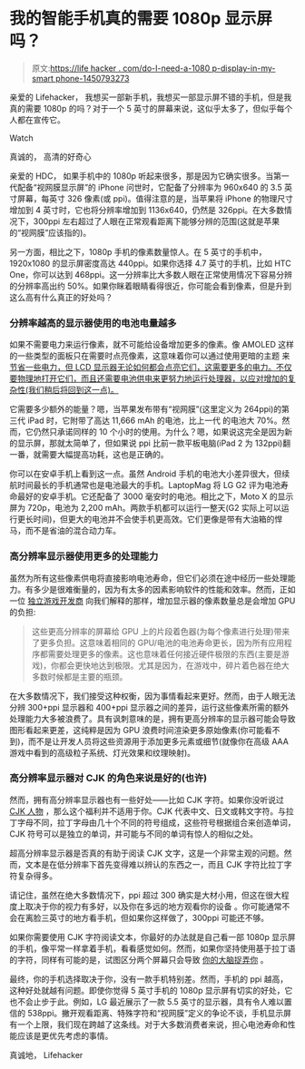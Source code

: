 # 我的智能手机真的需要 1080p 显示屏吗？

> 原文:[https://life hacker . com/do-I-need-a-1080 p-display-in-my-smart phone-1450793273](https://lifehacker.com/do-i-need-a-1080p-display-in-my-smartphone-1450793273)

亲爱的 Lifehacker，
我想买一部新手机，我想买一部显示屏不错的手机，但是我真的需要 1080p 的吗？对于一个 5 英寸的屏幕来说，这似乎太多了，但似乎每个人都在宣传它。

Watch

真诚的，
高清的好奇心

亲爱的 HDC，
如果手机中的 1080p 听起来很多，那是因为它确实很多。当第一代配备“视网膜显示屏”的 iPhone 问世时，它配备了分辨率为 960x640 的 3.5 英寸屏幕，每英寸 326 像素(或 ppi)。值得注意的是，当苹果将 iPhone 的物理尺寸增加到 4 英寸时，它也将分辨率增加到 1136x640，仍然是 326ppi。在大多数情况下，300ppi 左右超过了人眼在正常观看距离下能够分辨的范围(这就是苹果的“视网膜”应该指的)。

另一方面，相比之下，1080p 手机的像素数量惊人。在 5 英寸的手机中，1920x1080 的显示屏密度高达 440ppi。如果你选择 4.7 英寸的手机，比如 HTC One，你可以达到 468ppi。这一分辨率比大多数人眼在正常使用情况下容易分辨的分辨率高出约 50%。如果你眯着眼睛看得很近，你可能会看到像素，但是升到这么高有什么真正的好处吗？

### 分辨率越高的显示器使用的电池电量越多

如果不需要电力来运行像素，就不可能给设备增加更多的像素。像 AMOLED 这样的一些类型的面板只在需要时点亮像素，这意味着你可以通过使用更暗的主题 来 [节省一些电力，但 LCD 显示器无论如何都会点亮它们，这需要更多的电力。不仅要物理地打开它们，而且还需要电池供电来更努力地运行处理器，以应对增加的复杂性(我们稍后将回到这一点)。](https://lifehacker.com/save-your-smartphones-battery-with-dark-wallpapers-and-5746181)

它需要多少额外的能量？嗯，当苹果发布带有“视网膜”(这里定义为 264ppi)的第三代 iPad 时，它附带了高达 11,666 mAh 的电池，比上一代 的电池大 70%。然而，它仍然只承诺同样的 10 个小时的使用。为什么？嗯，如果说这完全是因为新的显示屏，那就太简单了，但如果说 ppi 比前一款平板电脑(iPad 2 为 132ppi)翻一番，就需要大幅提高功耗，这也是正确的。

你可以在安卓手机上看到这一点。虽然 Android 手机的电池大小差异很大，但续航时间最长的手机通常也是电池最大的手机。LaptopMag 将 LG G2 评为电池寿命最好的安卓手机。它还配备了 3000 毫安时的电池。相比之下，Moto X 的显示屏为 720p，电池为 2,200 mAh。两款手机都可以运行一整天(G2 实际上可以运行更长时间)，但更大的电池并不会使手机更高效。它们更像是带有大油箱的悍马，而不是省油的混合动力车。

### 高分辨率显示器使用更多的处理能力

虽然为所有这些像素供电将直接影响电池寿命，但它们必须在途中经历一些处理能力。有多少是很难衡量的，因为有太多的因素影响软件的性能和效率。然而，正如一位 [独立游戏开发商](https://play.google.com/store/apps/details?id=com.marcusmaximus.sicsemper) 向我们解释的那样，增加显示器的像素数量总是会增加 GPU 的负担:

> 这些更高分辨率的屏幕给 GPU 上的片段着色器(为每个像素进行处理)带来了更多负担。这意味着相同的 GPU/电池的电池寿命更长，因为所有应用程序都需要处理更多的像素。这也意味着任何接近硬件极限的东西(主要是游戏)，你都会更快地达到极限。尤其是因为，在游戏中，碎片着色器在绝大多数时候都是主要的瓶颈。

在大多数情况下，我们接受这种权衡，因为事情看起来更好。然而，由于人眼无法分辨 300+ppi 显示器和 400+ppi 显示器之间的差异，运行这些像素所需的额外处理能力大多被浪费了。具有讽刺意味的是，拥有更高分辨率的显示器可能会导致图形看起来更差，这纯粹是因为 GPU 浪费时间渲染更多原始像素(你可能看不到)，而不是让开发人员将这些资源用于添加更多元素或细节(就像你在高级 AAA 游戏中看到的高级粒子系统、灯光效果和纹理映射)。

### 高分辨率显示器对 CJK 的角色来说是好的(也许)

然而，拥有高分辨率显示器也有一些好处——比如 CJK 字符。如果你没听说过 [CJK 人物](http://en.wikipedia.org/wiki/CJK_characters) ，那么这个福利并不适用于你。CJK 代表中文、日文或韩文字符。与拉丁字母不同，拉丁字母由几十个不同的符号组成，这些符号根据组合来创造单词，CJK 符号可以是独立的单词，并可能与不同的单词有惊人的相似之处。

超高分辨率显示器是否真的有助于阅读 CJK 文字，这是一个非常主观的问题。然而，文本是在低分辨率下首先变得难以辨认的东西之一，而且 CJK 字符比拉丁字符复杂得多。

请记住，虽然在绝大多数情况下，ppi 超过 300 确实是大材小用，但这在很大程度上取决于你的视力有多好，以及你在多远的地方观看你的设备 。你可能通常不会在离脸三英寸的地方看手机，但如果你这样做了，300ppi 可能还不够。

如果你需要使用 CJK 字符阅读文本，你最好的办法就是自己看一部 1080p 显示屏的手机，像平常一样拿着手机，看看感觉如何。然而，如果你坚持使用基于拉丁语的字符，同样有可能的是，试图区分两个屏幕只会导致 [你的大脑捉弄你](https://lifehacker.com/ten-ways-your-mind-is-smacking-you-around-5967915) 。

最终，你的手机选择取决于你，没有一款手机特别差。然而，手机的 ppi 越高，这种好处就越有问题。即使你觉得 5 英寸手机的 1080p 显示屏有切实的好处，它也不会止步于此。例如，LG 最近展示了一款 5.5 英寸的显示器，具有令人难以置信的 538ppi。撇开观看距离、特殊字符和“视网膜”定义的争论不谈，手机显示屏有一个上限，我们现在跨越了这条线。对于大多数消费者来说，担心电池寿命和性能应该是更优先考虑的事情。

真诚地，
Lifehacker